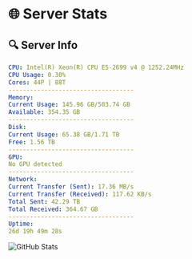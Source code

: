 # 🌐 Server Stats
## 🔍 Server Info
```yaml
CPU: Intel(R) Xeon(R) CPU E5-2699 v4 @ 1252.24MHz
CPU Usage: 0.30%
Cores: 44P | 88T
-----------------------------------
Memory:
Current Usage: 145.96 GB/503.74 GB
Available: 354.35 GB
-----------------------------------
Disk:
Current Usage: 65.38 GB/1.71 TB
Free: 1.56 TB
-----------------------------------
GPU:
No GPU detected
-----------------------------------
Network:
Current Transfer (Sent): 17.36 MB/s
Current Transfer (Received): 117.62 KB/s
Total Sent: 42.29 TB
Total Received: 364.67 GB
-----------------------------------
Uptime:
26d 19h 49m 28s
```
![GitHub Stats](https://img.shields.io/badge/Updated-2025-04-03_17:12:17-blue)